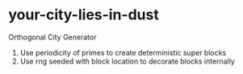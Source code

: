 # your-city-lies-in-dust

Orthogonal City Generator

1. Use periodicity of primes to create deterministic super blocks
2. Use rng seeded with block location to decorate blocks internally
